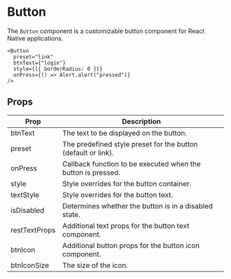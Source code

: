 # Button

The `Button` component is a customizable button component for React Native applications.

```tsx
<Button
  preset="link"
  btnText={"login"}
  style={[{ borderRadius: 0 }]}
  onPress={() => Alert.alert("pressed")}
/>
```

## Props

| Prop          | Description                                                   |
| ------------- | ------------------------------------------------------------- |
| btnText       | The text to be displayed on the button.                       |
| preset        | The predefined style preset for the button (default or link). |
| onPress       | Callback function to be executed when the button is pressed.  |
| style         | Style overrides for the button container.                     |
| textStyle     | Style overrides for the button text.                          |
| isDisabled    | Determines whether the button is in a disabled state.         |
| restTextProps | Additional text props for the button text component.          |
| btnIcon       | Additional button props for the button icon component.        |
| btnIconSize   | The size of the icon.                                         |
